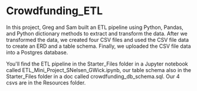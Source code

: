 # Crowdfunding_ETL

In this project, Greg and Sam built an ETL pipeline using Python, Pandas, and Python dictionary methods to extract and transform the data. After we transformed the data, we created four CSV files and used the CSV file data to create an ERD and a table schema. Finally, we uploaded the CSV file data into a Postgres database.

You'll find the ETL pipeline in the Starter_Files folder in a Jupyter notebook called ETL_Mini_Project_SNelsen_GWick.ipynb, our table schema also in the Starter_Files folder in a doc called crowdfunding_db_schema.sql. Our 4 csvs are in the Resources folder.

